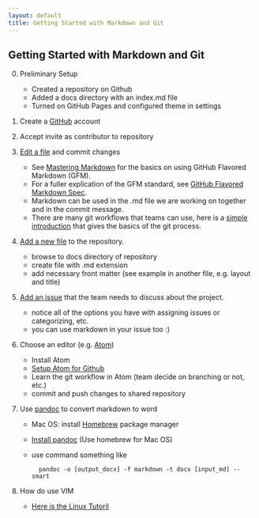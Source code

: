 ```yaml
---
layout: default
title: Getting Started with Markdown and Git
---
```


## Getting Started with Markdown and Git ##

0. Preliminary Setup

    - Created a repository on Github
    - Added a docs directory with an index.md file
    - Turned on GitHub Pages and configured theme in settings

1. Create a [GitHub](https://github.com) account
2. Accept invite as contributor to repository
3. [Edit a file](https://help.github.com/articles/editing-files-in-your-repository/) and commit changes

    - See [Mastering Markdown](https://guides.github.com/features/mastering-markdown/) for the basics on using GitHub Flavored Markdown (GFM).
    - For a fuller explication of the GFM standard, see [GitHub Flavored Markdown Spec](https://github.github.com/gfm/).
    - Markdown can be used in the .md file we are working on together and in the commit message.
    - There are many git workflows that teams can use, here is a [simple introduction](http://rogerdudler.github.io/git-guide/) that gives the basics of the git process.
4. [Add a new file](https://help.github.com/articles/adding-a-file-to-a-repository/) to the repository.

    - browse to docs directory of repository
    - create file with .md extension
    - add necessary front matter (see example in another file, e.g. layout and title)

5. [Add an issue](https://help.github.com/articles/creating-an-issue/) that the team needs to discuss about the project.

    - notice all of the options you have with assigning issues or categorizing, etc.
    - you can use markdown in your issue too :)

6. Choose an editor (e.g. [Atom](https://atom.io/))

    - Install Atom
    - [Setup Atom for Github](https://www.hongkiat.com/blog/manage-git-github-atom/)
    - Learn the git workflow in Atom (team decide on branching or not, etc.)
    - commit and push changes to shared repository

7. Use [pandoc](https://pandoc.org/) to convert markdown to word

    - Mac OS: install [Homebrew](https://brew.sh/) package manager
    - [Install pandoc](https://pandoc.org/installing.html) (Use homebrew for Mac OS)
    - use command something like

            pandoc -o [output_docx] -f markdown -t docx [input_md] --smart
            
8. How do use VIM
    - [Here is the Linux Tutoril](https://www.linux.com/learn/vim-101-beginners-guide-vim)
